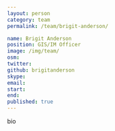 ```yaml
---
layout: person
category: team
permalink: /team/brigit-anderson/

name: Brigit Anderson
position: GIS/IM Officer
image: /img/team/
osm:
twitter:
github: brigitanderson
skype:
email:
start:
end:
published: true
---
```

bio
